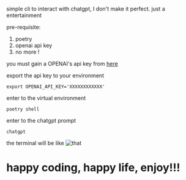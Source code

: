 simple cli to interact with chatgpt, I don't make it perfect. just a entertainment

pre-requisite:
1. poetry
2. openai api key
3. no more !

you must gain a OPENAI's api key from [here](https://platform.openai.com/account/api-keys)

export the api key to your environment
```shell
export OPENAI_API_KEY='XXXXXXXXXXXX'
```

enter to the virtual environment
```shell
poetry shell
```

enter to the chatgpt prompt
```shell
chatgpt
```

the terminal will be like ![that](./render1677944024771.gif)

# happy coding, happy life, enjoy!!!

